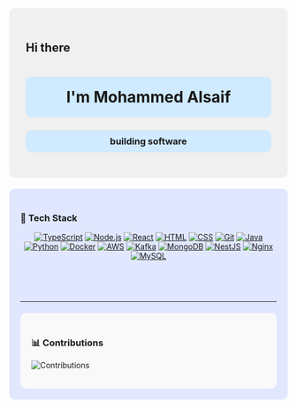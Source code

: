 <div style="background-color: #f0f0f0; padding: 30px; border-radius: 10px;">

  ## Hi there 

  <h1 align="center" style="background-color: #d0eaff; padding: 20px; border-radius: 10px;">
    I'm Mohammed Alsaif
  </h1>
  <h3 align="center" style="background-color: #d0eaff; padding: 10px; border-radius: 10px;">
    building software
  </h3>

</div>


<div style="background-color: #e0e7ff; padding: 20px; border-radius: 10px; margin-top: 20px;">


### 🧰 Tech Stack

<p align="center">
  <a href="https://www.typescriptlang.org/" target="_blank"><img src="https://skillicons.dev/icons?i=ts" alt="TypeScript" /></a>
  <a href="https://nodejs.org/" target="_blank"><img src="https://skillicons.dev/icons?i=nodejs" alt="Node.js" /></a>
  <a href="https://react.dev/" target="_blank"><img src="https://skillicons.dev/icons?i=react" alt="React" /></a>
  <a href="https://developer.mozilla.org/en-US/docs/Web/HTML" target="_blank"><img src="https://skillicons.dev/icons?i=html" alt="HTML" /></a>
  <a href="https://developer.mozilla.org/en-US/docs/Web/CSS" target="_blank"><img src="https://skillicons.dev/icons?i=css" alt="CSS" /></a>
  <a href="https://git-scm.com/" target="_blank"><img src="https://skillicons.dev/icons?i=git" alt="Git" /></a>
  <a href="https://www.java.com/" target="_blank"><img src="https://skillicons.dev/icons?i=java" alt="Java" /></a>
  <a href="https://www.python.org/" target="_blank"><img src="https://skillicons.dev/icons?i=python" alt="Python" /></a>
  <a href="https://www.docker.com/" target="_blank"><img src="https://skillicons.dev/icons?i=docker" alt="Docker" /></a>
  <a href="https://aws.amazon.com/" target="_blank"><img src="https://skillicons.dev/icons?i=aws" alt="AWS" /></a>
  <a href="https://kafka.apache.org/" target="_blank"><img src="https://skillicons.dev/icons?i=kafka" alt="Kafka" /></a>
  <a href="https://www.mongodb.com/" target="_blank"><img src="https://skillicons.dev/icons?i=mongodb" alt="MongoDB" /></a>
  <a href="https://nestjs.com/" target="_blank"><img src="https://skillicons.dev/icons?i=nestjs" alt="NestJS" /></a>
  <a href="https://nginx.org/" target="_blank"><img src="https://skillicons.dev/icons?i=nginx" alt="Nginx" /></a>
  <a href="https://www.mysql.com/" target="_blank"><img src="https://skillicons.dev/icons?i=mysql" alt="MySQL" /></a>
</p>





<div style="background-color: #e0e7ff; padding: 20px; border-radius: 10px; margin-top: 20px;">



</div>

---

<div style="background-color: #f9f9f9; padding: 20px; border-radius: 10px; margin-top: 20px;">

### 📊 Contributions
![Contributions](https://img.shields.io/badge/Contributions-1000+-brightgreen)

</div>




